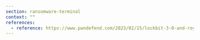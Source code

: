 ```yaml
---
section: ransomware-terminal
context: ""
references:
  - reference: https://www.pwndefend.com/2023/02/15/lockbit-3-0-and-royal-mail-chats-published/
---
```


